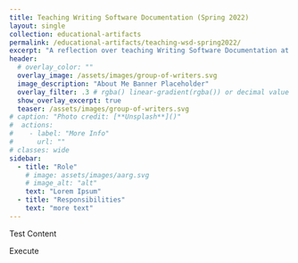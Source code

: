 ```yaml
---
title: Teaching Writing Software Documentation (Spring 2022)
layout: single
collection: educational-artifacts
permalink: /educational-artifacts/teaching-wsd-spring2022/
excerpt: "A reflection over teaching Writing Software Documentation at UALR in the Spring of 2022."
header:
  # overlay_color: ""
  overlay_image: /assets/images/group-of-writers.svg
  image_description: "About Me Banner Placeholder"
  overlay_filter: .3 # rgba() linear-gradient(rgba()) or decimal value for black
  show_overlay_excerpt: true
  teaser: /assets/images/group-of-writers.svg
# caption: "Photo credit: [**Unsplash**]()"
#  actions:
#    - label: "More Info"
#      url: ""
# classes: wide
sidebar:
  - title: "Role"
    # image: assets/images/aarg.svg
    # image_alt: "alt"
    text: "Lorem Ipsum"
  - title: "Responsibilities"
    text: "more text"
---
```


Test Content

Execute
